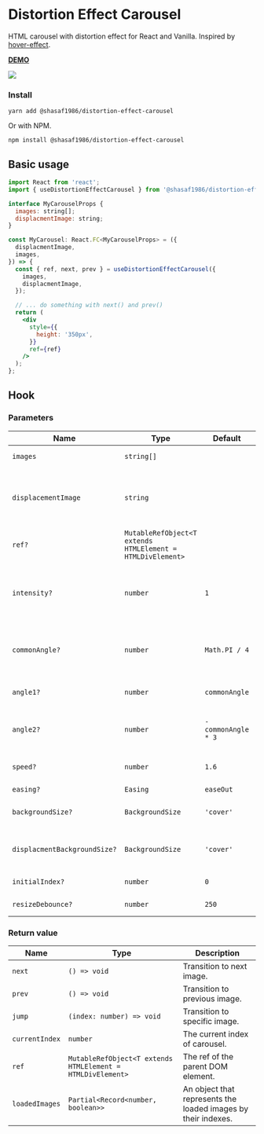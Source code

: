 # Distortion Effect Carousel

HTML carousel with distortion effect for React and Vanilla.
Inspired by [hover-effect](https://github.com/robin-dela/hover-effect).

[**DEMO**](https://shasaf1986.github.io/distortion-effect-carousel)

![](https://github.com/shasaf1986/distortion-effect-carousel/workflows/Build%20CI/badge.svg)

### Install

```
yarn add @shasaf1986/distortion-effect-carousel
```

Or with NPM.

```
npm install @shasaf1986/distortion-effect-carousel
```

## Basic usage

```jsx
import React from 'react';
import { useDistortionEffectCarousel } from '@shasaf1986/distortion-effect-carousel';

interface MyCarouselProps {
  images: string[];
  displacmentImage: string;
}

const MyCarousel: React.FC<MyCarouselProps> = ({
  displacmentImage,
  images,
}) => {
  const { ref, next, prev } = useDistortionEffectCarousel({
    images,
    displacmentImage,
  });

  // ... do something with next() and prev()
  return (
    <div
      style={{
        height: '350px',
      }}
      ref={ref}
    />
  );
};
```

## Hook

### Parameters

| Name                         | Type                                                       | Default            | Description                                                                                        |
| ---------------------------- | ---------------------------------------------------------- | ------------------ | -------------------------------------------------------------------------------------------------- |
| `images`                     | `string[]`                                                 |                    | Array of image sources                                                                             |
| `displacementImage`          | `string`                                                   |                    | The source of `displacementImage` used to do the transition between two images.                    |
| `ref?`                       | `MutableRefObject<T extends HTMLElement = HTMLDivElement>` |                    | The ref of the parent DOM element                                                                  |
| `intensity?`                 | `number`                                                   | `1`                | Used to determine the intensity of the distortion effect. 0 is no effect and 1 is full distortion. |
| `commonAngle?`               | `number`                                                   | `Math.PI / 4`      | Angle of the distortion effect in Radians. Defaults to Pi / 4 (45 degrees).                        |
| `angle1?`                    | `number`                                                   | `commonAngle`      | Overrides the distortion angle for the first image.                                                |
| `angle2?`                    | `number`                                                   | `-commonAngle * 3` | Overrides the distortion angle for the second image.                                               |
| `speed?`                     | `number`                                                   | `1.6`              | Speed of the animation (in seconds).                                                               |
| `easing?`                    | `Easing`                                                   | `easeOut`          | `'easeIn' | 'easeOut' | 'easeInOut'`                                                               |
| `backgroundSize?`            | `BackgroundSize`                                           | `'cover'`          | The background size of images, `'contain' | 'cover' | 'repeat' | 'stretch'`                        |
| `displacmentBackgroundSize?` | `BackgroundSize`                                           | `'cover'`          | The background size of displacement image, `'contain' | 'cover' | 'repeat' | 'stretch'`            |
| `initialIndex?`              | `number`                                                   | `0`                | The index of first image to display                                                                |
| `resizeDebounce?`            | `number`                                                   | `250`              | Resize debounce in ms                                                                              |

### Return value

| Name           | Type                                                       | Description                                                   |
| -------------- | ---------------------------------------------------------- | ------------------------------------------------------------- |
| `next`         | `() => void`                                               | Transition to next image.                                     |
| `prev`         | `() => void`                                               | Transition to previous image.                                 |
| `jump`         | `(index: number) => void`                                  | Transition to specific image.                                 |
| `currentIndex` | `number`                                                   | The current index of carousel.                                |
| `ref`          | `MutableRefObject<T extends HTMLElement = HTMLDivElement>` | The ref of the parent DOM element.                            |
| `loadedImages` | `Partial<Record<number, boolean>>`                         | An object that represents the loaded images by their indexes. |
